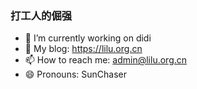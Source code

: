 ### 打工人的倔强

- 🔭 I’m currently working on didi
- 🌱 My blog: https://lilu.org.cn
- 📫 How to reach me: admin@lilu.org.cn
- 😄 Pronouns: SunChaser

<!--
**sunchaser-lilu/sunchaser-lilu** is a ✨ _special_ ✨ repository because its `README.md` (this file) appears on your GitHub profile.

Here are some ideas to get you started:

- 🔭 I’m currently working on ...
- 🌱 I’m currently learning ...
- 👯 I’m looking to collaborate on ...
- 🤔 I’m looking for help with ...
- 💬 Ask me about ...
- 📫 How to reach me: ...
- 😄 Pronouns: ...
- ⚡ Fun fact: ...
-->
